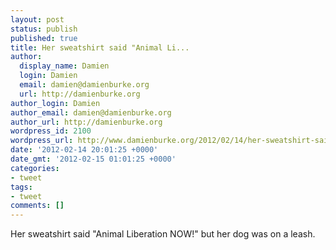 ```yaml
---
layout: post
status: publish
published: true
title: Her sweatshirt said "Animal Li...
author:
  display_name: Damien
  login: Damien
  email: damien@damienburke.org
  url: http://damienburke.org
author_login: Damien
author_email: damien@damienburke.org
author_url: http://damienburke.org
wordpress_id: 2100
wordpress_url: http://www.damienburke.org/2012/02/14/her-sweatshirt-said-animal-li/
date: '2012-02-14 20:01:25 +0000'
date_gmt: '2012-02-15 01:01:25 +0000'
categories:
- tweet
tags:
- tweet
comments: []
---
```

<p>Her sweatshirt said "Animal Liberation NOW!" but her dog was on a leash.</p>
